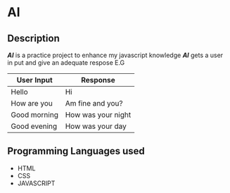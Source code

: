 # AI

## Description
***AI*** is a practice project to enhance my javascript knowledge
***AI*** gets a user in put and give an adequate respose
E.G

| User Input | Response |
| ---------- | -------- |
| Hello | Hi |
| How are you | Am fine and you? |
| Good morning | How was your night |
| Good evening | How was your day |

## Programming Languages used
+ HTML
+ CSS
+ JAVASCRIPT
